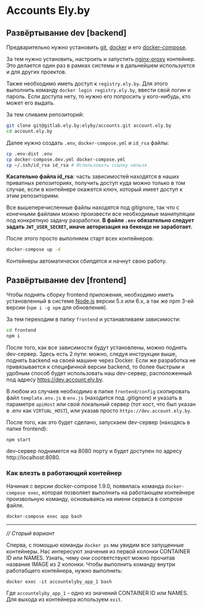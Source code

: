 # Accounts Ely.by

## Развёртывание dev [backend]

Предварительно нужно установить [git](https://git-scm.com/downloads),
[docker](https://docs.docker.com/engine/installation/) и его
[docker-compose](https://docs.docker.com/compose/install/).

За тем нужно установить, настроить и запустить [nginx-proxy](https://gitlab.com/elyby/nginx-proxy)
контейнер. Это делается один раз в рамках системы и в дальнейшем используется и для других проектов.

Также необходимо иметь доступ к `registry.ely.by`. Для этого выполнить команду `docker login registry.ely.by`,
ввести свой логин и пароль. Если доступа нету, то нужно его попросить у кого-нибудь, кто может его выдать.

За тем сливаем репозиторий:

```sh
git clone git@gitlab.ely.by:elyby/accounts.git account.ely.by
cd account.ely.by
```

Далее нужно создать `.env`, `docker-compose.yml` и `id_rsa` файлы:

```sh
cp .env-dist .env
cp docker-compose.dev.yml docker-compose.yml
cp ~/.ssh/id_rsa id_rsa # Использовать ссылку нельзя
```

**Касательно файла id_rsa**: часть зависимостей находятся в наших приватных репозиториях, получить
доступ куда можно только в том случае, если в контейнере окажется ключ, который имеет доступ к этим
репозиториям.

Все вышеперечисленные файлы находятся под gitignore, так что с конечными файлами можно произвести
все необходимые манипуляции под конкретную задачу разработки. **В файле `.env` обязательно следует
задать `JWT_USER_SECRET`, иначе авторизация на бекенде не заработает.**

После этого просто выполняем старт всех контейнеров:

```sh
docker-compose up -d
```

Контейнеры автоматически сбилдятся и начнут свою работу.

## Развёртывание dev [frontend]

Чтобы поднять сборку frontend приложения, необходимо иметь установленный в системе [Node.js](https://nodejs.org)
версии 5.x или 6.x, а так же npm 3-ей версии (`npm i -g npm` для обновления).

За тем переходим в папку `frontend` и устанавливаем зависимости:

```sh
cd frontend
npm i
```

После того, как все зависимости будут установлены, можно поднять dev-сервер. Здесь есть 2 пути: можно, следуя
инструкции выше, поднять backend на своей машине через Docker. Если же разработка не привязывается к специфичной
версии backend, то более быстрым и удобным способ будет использовать наш dev-сервер, расположенный под адресу
https://dev.account.ely.by.

В любом из случаев необходимо в папке `frontend/config` скопировать файл `template.env.js` в `env.js` (находится
под .gitignore) и указать в параметре `apiHost` или свой локальный сервер (тот хост, что был указан в .env
как `VIRTUAL_HOST`), или указав просто `https://dev.account.ely.by`.

После того, как это будет сделано, запускаем dev-сервер (находясь в папке frontend):

```
npm start
```

dev-сервер поднимется на 8080 порту и будет доступен по адресу http://localhost:8080.

### Как влезть в работающий контейнер

Начиная с версии docker-compose 1.9.0, появилась команда `docker-compose exec`, которая позволяет выполнить
на работающем контейнере произвольную команду, основываясь на имени сервиса в compose файле.

```
docker-compose exec app bash
```

------------------------

_// Старый вариант_

Сперва, с помощью команды `docker ps` мы увидим все запущенные контейнеры. Нас интересуют значения
из первой колонки CONTAINER ID или NAMES. Узнать, чему они соответствуют можно прочитав название IMAGE
из 2 колонки. Чтобы выполнить команду внутри работабщего контейнера, нужно выполнить:

```
docker exec -it accountelyby_app_1 bash
```

Где `accountelyby_app_1` - одно из значений CONTAINER ID или NAMES. Для выхода из контейнера
используем `exit`.
